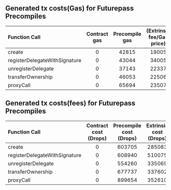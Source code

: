 ## Generated tx costs(Gas) for Futurepass Precompiles

| Function Call                 | Contract gas | Precompile gas | (Extrinsic fee/Gas price) |
|:------------------------------|:------------:|:--------------:|:-------------------------:|
| create                        |      0       |     42815      |           19005           |
| registerDelegateWithSignature |      0       |     43044      |           34005           |
| unregisterDelegate            |      0       |     37143      |           22337           |
| transferOwnership             |      0       |     46053      |           22506           |
| proxyCall                     |      0       |     65694      |           23507           |


## Generated tx costs(fees) for Futurepass Precompiles

| Function Call                 | Contract cost (Drops) | Precompile cost (Drops) | Extrinsic cost (Drops) |
|:------------------------------|:---------------------:|:-----------------------:|:----------------------:|
| create                        |           0           |         603705          |         285083         |
| registerDelegateWithSignature |           0           |         608940          |         510075         |
| unregisterDelegate            |           0           |         554260          |         335069         |
| transferOwnership             |           0           |         677737          |         337602         |
| proxyCall                     |           0           |         899654          |         352610         |
